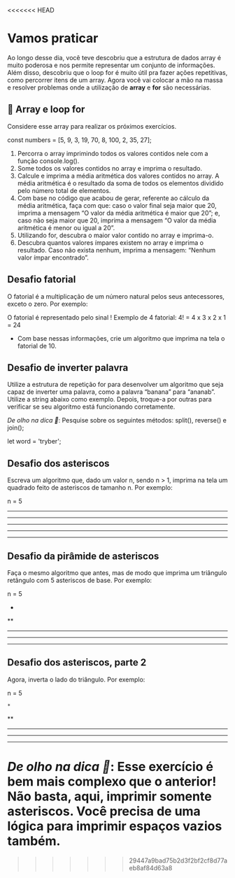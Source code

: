 <<<<<<< HEAD
# Vamos praticar

Ao longo desse dia, você teve descobriu que a estrutura de dados array é muito poderosa e nos permite representar um conjunto de informações. Além disso, descobriu que o loop for é muito útil pra fazer ações repetitivas, como percorrer itens de um array. Agora você vai colocar a mão na massa e resolver problemas onde a utilização de **array** e **for** são necessárias.

## 🚀 Array e loop for

Considere esse array para realizar os próximos exercícios.

const numbers = [5, 9, 3, 19, 70, 8, 100, 2, 35, 27];

1. Percorra o array imprimindo todos os valores contidos nele com a função console.log().
2. Some todos os valores contidos no array e imprima o resultado.
3. Calcule e imprima a média aritmética dos valores contidos no array. A média aritmética é o resultado da soma de todos os elementos dividido pelo número total de elementos.
4. Com base no código que acabou de gerar, referente ao cálculo da média aritmética, faça com que: caso o valor final seja maior que 20, imprima a mensagem “O valor da média aritmética é maior que 20”; e, caso não seja maior que 20, imprima a mensagem “O valor da média aritmética é menor ou igual a 20”.
5. Utilizando for, descubra o maior valor contido no array e imprima-o.
6. Descubra quantos valores ímpares existem no array e imprima o resultado. Caso não exista nenhum, imprima a mensagem: “Nenhum valor ímpar encontrado”.

## Desafio fatorial

O fatorial é a multiplicação de um número natural pelos seus antecessores, exceto o zero. Por exemplo:

O fatorial é representado pelo sinal !
Exemplo de 4 fatorial:
4! = 4 x 3 x 2 x 1 = 24

- Com base nessas informações, crie um algoritmo que imprima na tela o fatorial de 10.

## Desafio de inverter palavra

Utilize a estrutura de repetição for para desenvolver um algoritmo que seja capaz de inverter uma palavra, como a palavra “banana” para “ananab”. Utilize a string abaixo como exemplo. Depois, troque-a por outras para verificar se seu algoritmo está funcionando corretamente.

   *De olho na dica 👀*: Pesquise sobre os seguintes métodos: split(), reverse() e join();

let word = 'tryber';

## Desafio dos asteriscos

Escreva um algoritmo que, dado um valor n, sendo n > 1, imprima na tela um quadrado feito de asteriscos de tamanho n. Por exemplo:

n = 5

*****
*****
*****
*****
*****

## Desafio da pirâmide de asteriscos

Faça o mesmo algoritmo que antes, mas de modo que imprima um triângulo retângulo com 5 asteriscos de base. Por exemplo:

n = 5

*

**
***
****
*****

## Desafio dos asteriscos, parte 2

Agora, inverta o lado do triângulo. Por exemplo:

n = 5

    *
   **
  ***
 ****
*****

*De olho na dica 👀*: Esse exercício é bem mais complexo que o anterior! Não basta, aqui, imprimir somente asteriscos. Você precisa de uma lógica para imprimir espaços vazios também.
=======
>>>>>>> 29447a9bad75b2d3f2bf2cf8d77aeb8af84d63a8
